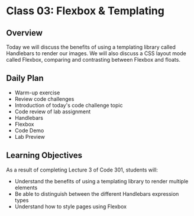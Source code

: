 # Class 03: Flexbox & Templating

## Overview

Today we will discuss the benefits of using a templating library called Handlebars to render our images. We will also discuss a CSS layout mode called Flexbox, comparing and contrasting between Flexbox and floats.

## Daily Plan

- Warm-up exercise
- Review code challenges
- Introduction of today's code challenge topic
- Code review of lab assignment
- Handlebars
- Flexbox
- Code Demo
- Lab Preview

## Learning Objectives

As a result of completing Lecture 3 of Code 301, students will:
- Understand the benefits of using a templating library to render multiple elements
- Be able to distinguish between the different Handlebars expression types
- Understand how to style pages using Flexbox
